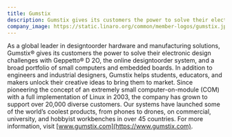 ```yaml
---
title: Gumstix
description: Gumstix gives its customers the power to solve their electronic design challenges with Geppetto D 2O ,­ the online design­ to­ order system­­ and a broad portfolio of small computers and embedded boards.
company_image: https://static.linaro.org/common/member-logos/gumstix.jpg
---
```

As a global leader in design­to­order hardware and manufacturing solutions, Gumstix® gives its customers the power to solve their electronic design challenges with Geppetto® D 2O, the online design­to­order system, and a broad portfolio of small computers and embedded boards. In addition to engineers and industrial designers, Gumstix helps students, educators, and makers unlock their creative ideas to bring them to market. Since pioneering the concept of an extremely small computer-on-module (COM) with a full implementation of Linux in 2003, the company has grown to support over 20,000 diverse customers. Our systems have launched some of the world’s coolest products, from phones to drones, on commercial, university, and hobbyist workbenches in over 45 countries. For more information, visit [www.gumstix.com](https://www.gumstix.com).
